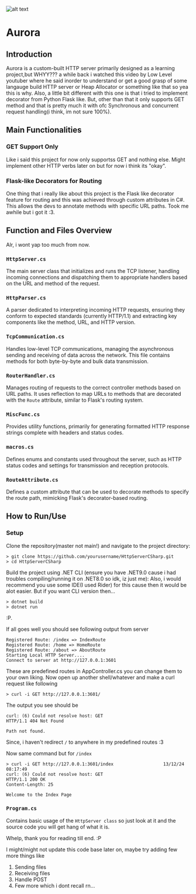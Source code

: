 ﻿![alt text](<AURORA (1).png>)

# Aurora

## Introduction

Aurora is a custom-built HTTP server primarily designed as a 
learning project,but WHYY??? a while back i watched this video 
by Low Level youtuber where he said inorder to understand
or get a good grasp of some langauge build HTTP server or 
Heap Allocator or something like that so yea this is why. 
Also, a little bit different with this one is that i tried to 
implement decorator from Python Flask like. But, other than that 
it only supports GET method and that is pretty much it with ofc 
Synchronous and concurrent request handling(i think, im not sure 100%).

## Main Functionalities

### GET Support Only

Like i said this project for now only supportss GET and nothing else. Might implement other 
HTTP verbs later on but for now i think its "okay".

### Flask-like Decorators for Routing

One thing that i really like about this project is the Flask like decorator
feature for routing and this was achieved through custom attributes in C#.
This allows the devs to annotate methods with specific URL paths.
Took me awhile but i got it :3.

## Function and Files Overview
Alr, i wont yap too much from now.

### `HttpServer.cs`

The main server class that initializes and runs the TCP listener, handling incoming connections and dispatching them to appropriate handlers based on the URL and method of the request.

### `HttpParser.cs`

A parser dedicated to interpreting incoming HTTP requests, ensuring they conform to expected standards (currently HTTP/1.1) and extracting key components like the method, URL, and HTTP version.

### `TcpCommunication.cs`

Handles low-level TCP communications, managing the asynchronous sending and receiving of data across the network. This file contains methods for both byte-by-byte and bulk data transmission.

### `RouterHandler.cs`

Manages routing of requests to the correct controller methods based on URL paths. It uses reflection to map URLs to methods that are decorated with the `Route` attribute, similar to Flask's routing system.

### `MiscFunc.cs`

Provides utility functions, primarily for generating formatted HTTP response strings complete with headers and status codes.

### `macros.cs`

Defines enums and constants used throughout the server, such as HTTP status codes and settings for transmission and reception protocols.

### `RouteAttribute.cs`

Defines a custom attribute that can be used to decorate methods to specify the route path, mimicking Flask's decorator-based routing.

## How to Run/Use

### Setup

Clone the repository(master not main!) and navigate to the project directory:

```
> git clone https://github.com/yourusername/HttpServerCSharp.git
> cd HttpServerCSharp
```
Build the project using .NET CLI (ensure you have .NET9.0 cause 
i had troubles compiling/running it on .NET8.0 so idk, iz just me):
Also, i would recommend you use some IDE(I used Rider) for this cause
then it would be alot easier. But if you want CLI  version then...

```aiignore
> dotnet build
> dotnet run
```
:P.

If all goes well you should see following output from server
```aiignore
Registered Route: /index => IndexRoute
Registered Route: /home => HomeRoute
Registered Route: /about => AboutRoute
Starting Local HTTP Server....
Connect to server at http://127.0.0.1:3601
```

These are predefined routes in AppController.cs you can change them to your own liking.
Now open up another shell/whatever and make a curl request like following 
```aiignore
> curl -i GET http://127.0.0.1:3601/
```

The output you see should be 
```aiignore
curl: (6) Could not resolve host: GET
HTTP/1.1 404 Not Found

Path not found.
```
Since, i haven't redirect `/` to anywhere in my predefined routes :3

Now same command but for `/index` 
```aiignore
> curl -i GET http://127.0.0.1:3601/index                   13/12/24 08:17:49
curl: (6) Could not resolve host: GET
HTTP/1.1 200 OK
Content-Length: 25

Welcome to the Index Page
```

### `Program.cs`
Contains basic usage of the `HttpServer class` so just look at it and the source code 
you will get hang of what it is. 

Whelp, thank you for reading till end. :P

I might/might not update this code base later on, maybe 
try adding few more things like 

1. Sending files
2. Receiving files
3. Handle POST
4. Few more which i dont recall rn...

